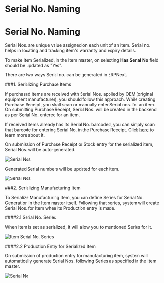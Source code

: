 <h1>Serial No. Naming</h1>

<h1>Serial No. Naming</h1>

Serial Nos. are unique value assigned on each unit of an item. Serial no. helps in locating and tracking item's warranty and expiry details.

To make item Serialized, in the Item master, on selecting **Has Serial No** field should be updated as "Yes".

There are two ways Serial no. can be generated in ERPNext.

###1. Serializing Purchase Items

If purchased items are received with Serial Nos. applied by OEM (original equipment manufacturer), you should follow this approach. While creating Purchase Receipt, you shall scan or manually enter Serial nos. for an item. On submitting Purchase Receipt, Serial Nos. will be created in the backend as per Serial No. entered for an item.

If received items already has its Serial No. barcoded, you can simply scan that barcode for entering Serial No. in the Purchase Receipt. Click [here](https://frappe.io/blog/management/using-barcodes-to-ease-data-entry) to learn more about it.

On submission of Purchase Receipt or Stock entry for the serialized item, Serial Nos. will be auto-generated.

![Serial Nos]({{docs_base_url}}/assets/img/articles/Selection_061.png)

Generated Serial numbers will be updated for each item.

![Serial Nos]({{docs_base_url}}/assets/img/articles/Selection_062.png)

###2. Serializing Manufacturing Item

To Serialize Manufacturing Item, you can define Series for Serial No. Generation in the Item master itself. Following that series, system will create Serial Nos. for Item when its Production entry is made.

####2.1 Serial No. Series

When Item is set as serialized, it will allow you to mentioned Series for it.

![Item Serial No. Series]({{docs_base_url}}/assets/img/articles/Selection_049.png)

####2.2 Production Entry for Serialized Item

On submission of production entry for manufacturing item, system will automatically generate Serial Nos. following Series as specified in the Item master.

![Serial No]({{docs_base_url}}/assets/img/articles/Selection_054.png)

<!-- markdown -->